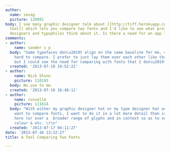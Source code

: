 ```yaml
---
author:
  name: sevag
  picture: 120891
body: I see many graphic designer talk about [[http://tiff.herokuapp.com/|this new
  tool]] which lets you compare two fonts and I'd like to see what professional type
  designers and typophiles think about it. Is there a need for an app like this?
comments:
- author:
    name: sander s p
  body: "Some typefaces don\u2019t align on the same baseline for me, so they\u2019re
    hard to compare. I prefer to just lay them over each other like that in Illustrator,
    but I could see the need for comparing with fonts that I don\u2019t own."
  created: '2013-07-16 14:52:22'
- author:
    name: Nick Shinn
    picture: 110193
  body: No use to me.
  created: '2013-07-16 16:48:11'
- author:
    name: russellm
    picture: 111614
  body: "With either my graphic designer hat or my type designer hat on, anytime I
    want to compare fonts, I want to do it in a lot more detail than is available
    here (or over a  broader range of glyphs and in context so as to see metrics,
    colour & etc. \r\n"
  created: '2013-07-17 04:11:27'
date: '2013-07-16 13:22:27'
title: A Tool Comparing Two Fonts

---
```

